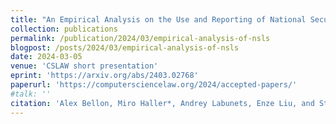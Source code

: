 ```yaml
---
title: "An Empirical Analysis on the Use and Reporting of National Security Letters"
collection: publications
permalink: /publication/2024/03/empirical-analysis-of-nsls
blogpost: /posts/2024/03/empirical-analysis-of-nsls
date: 2024-03-05
venue: 'CSLAW short presentation'
eprint: 'https://arxiv.org/abs/2403.02768'
paperurl: 'https://computersciencelaw.org/2024/accepted-papers/'
#talk: ''
citation: 'Alex Bellon, Miro Haller*, Andrey Labunets, Enze Liu, and Stefan Savage. 2024. &quot;An Empirical Analysis on the Use and Reporting of National Security Letters.&quot; <i>preprint</i>'
---
```

